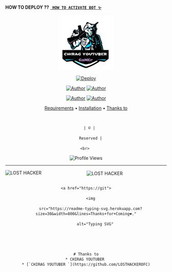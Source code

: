 #### HOW TO DEPLOY ?? [` HOW TO ACTIVATE BOT ✨`](https://youtu.be/PUFUJAgMxO0) 



<div align="center">
</p>


<div align="center">
<img src="logo.jpg" alt="CHIRAG YOUTUBER" width="170" />

[![Deploy](https://www.herokucdn.com/deploy/button.svg)](https://heroku.com) 
<p align="center">
 <a href="github.com/LOSTHACKEROFC"><img title="Author" src="https://img.shields.io/badge/Author-CHIRAG YOUTUBER-blue.svg?style=for-the-badge&logo=github" /></a>  <a href="https://Wa.me/+919536476115?text=Hello%20P3P3%20Bro🌝...fen%20boi%20aan😌💝"><img title="Author" src="https://img.shields.io/badge/Owner-CHIRAG YOUTUBER-blue.svg?style=for-the-badge&logo=whatsapp" /></a>
<p align="center">
<a href="https://chat.whatsapp.com/Czdj9bWAcvo75MjRHTUb2F"><img title="Author" src="https://img.shields.io/badge/Watsapp-Group-blue.svg?style=for-the-badge&logo=whatsapp" /></a> <a href="https://youtube.com/c/chiragyoutuber"><img title="Author" src="https://img.shields.io/badge/Youtube-CHIRAG YOUTUBER-blue.svg?style=for-the-badge&logo=youtube" /></a>
</p>


<p align="center">
  <a href="https://github.com/LOSTHACKEROFC/#requirements">Requirements</a> •
  <a href="https://github.com/LOSTHACKEROFC/#simple method">Installation</a> •
  <a href="https://github.com/LOSTHACKEROFC/#thanks-to">Thanks to</a>
</p>
</div>
<br>

       | © |

        Reserved |

    <br> 

</p>

![Profile Views](https://hits.seeyoufarm.com/api/count/incr/badge.svg?url=https://github.com/LOSTHACKEROFC/filov2&title=Profile%20Views)

----

<p align="center">

<p><img align="left" src="https://github-readme-stats.vercel.app/api/top-langs?username=nexusNw&show_icons=true&theme=dark&locale=en&layout=compact" alt="LOST HACKER" /></p>

<p>&nbsp;<img align="center" src="https://github-readme-stats.vercel.app/api?username=LOST HACKER&show_icons=true&theme=dark&locale=en" alt="LOST HACKER" /></p>

 ## <!-- Typing SVG -->

<p align="center">

    <a href="https://git">

        <img

        src="https://readme-typing-svg.herokuapp.com?size=30&width=800&lines=𝚃𝚑𝚊𝚗𝚔𝚜+𝚏𝚘𝚛+𝙲𝚘𝚖𝚒𝚗𝚐❤︎."

            alt="Typing SVG"

</p>


```




# Thanks to
* CHIRAG YOUTUBER 
* [`CHIRAG YOUTUBER `](https://github.com/LOSTHACKEROFC)
